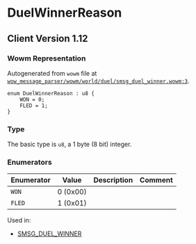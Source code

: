 # DuelWinnerReason
## Client Version 1.12

### Wowm Representation

Autogenerated from `wowm` file at [`wow_message_parser/wowm/world/duel/smsg_duel_winner.wowm:3`](https://github.com/gtker/wow_messages/tree/main/wow_message_parser/wowm/world/duel/smsg_duel_winner.wowm#L3).

```rust,ignore
enum DuelWinnerReason : u8 {
    WON = 0;
    FLED = 1;
}
```
### Type
The basic type is `u8`, a 1 byte (8 bit) integer.
### Enumerators
| Enumerator | Value  | Description | Comment |
| --------- | -------- | ----------- | ------- |
| `WON` | 0 (0x00) |  |  |
| `FLED` | 1 (0x01) |  |  |

Used in:
* [SMSG_DUEL_WINNER](smsg_duel_winner.md)
